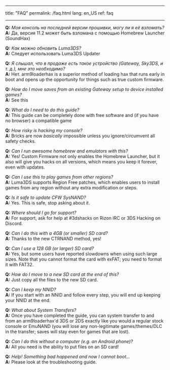 * * *

title: "FAQ" permalink: /faq.html lang: en_US ref: faq

* * *

<a name="faq_latestfw" />**Q:** *Моя консоль на последней версии прошивки, могу ли я её взломать?*  
**A:** Да, версия 11.2 может быть взломана с помощью Homebrew Launcher (SoundHax)</a>

<a name="faq_updatecfw" />**Q:** *Как можно обновить Luma3DS?*  
**A:** Следует использовать Luma3DS Updater

<a name="faq_gatewaysky" />**Q:** *Я слышал, что в продаже есть такое устройство (Gateway, Sky3DS, и т. д.), мне это необходимо?*  
**A:** Нет. arm9loaderhax is a superior method of loading hax that runs early in boot and opens up the opportunity for things such as true custom firmware.

<a name="faq_gatewaysaves" />**Q:** *How do I move saves from an existing Gateway setup to device installed games?*  
**A:** See this</a>

<a name="faq_need" />**Q:** *What do I need to do this guide?*  
**A:** This guide can be completely done with free software and (if you have no browser) a compatible game

<a name="faq_risky" />**Q:** *How risky is hacking my console?*  
**A:** Bricks are now *basically* impossible unless you ignore/circumvent all safety checks.

<a name="faq_homebrew" />**Q:** *Can I run awesome homebrew and emulators with this?*  
**A:** Yes! Custom Firmware not only enables the Homebrew Launcher, but it also will give you hacks on all versions, which means you keep it forever, even with updates.

<a name="faq_regionfree" />**Q:** *Can I use this to play games from other regions?*  
**A:** Luma3DS supports Region Free patches, which enables users to install games from any region without any extra modification or steps.

<a name="faq_updates" />**Q:** *Is it safe to update CFW SysNAND?*  
**A:** Yes. This is safe, stop asking about it.

<a name="faq_support" />**Q:** *Where should I go for support?*  
**A:** For support, ask for help at #3dshacks on Rizon IRC</a> or 3DS Hacking on Discord</a>.

<a name="faq_le4gbsd" />**Q:** *Can I do this with a 4GB (or smaller) SD card?*  
**A:** Thanks to the new CTRNAND method, yes!

<a name="faq_ge128gbsd" />**Q:** *Can I use a 128 GB (or larger) SD card?*  
**A:** Yes, but some users have reported slowdowns when using such large sizes. Note that you cannot format the card with exFAT; you need to format it with FAT32.

<a name="faq_movesd" />**Q:** *How do I move to a new SD card at the end of this?*  
**A:** Just copy all the files to the new SD card.

<a name="faq_NNID" />**Q:** *Can I keep my NNID?*  
**A:** If you start with an NNID and follow every step, you will end up keeping your NNID at the end.

<a name="faq_systransfer" />**Q:** *What about System Transfers?*  
**A:** Once you have completed the guide, you can system transfer to and from an arm9loaderhax'd 3DS or 2DS exactly like you would a regular stock console or EmuNAND (you will lose any non-legitimate games/themes/DLC in the transfer; saves will stay even for games that are lost).

<a name="faq_nopc" />**Q:** *Can I do this without a computer (e.g. an Android phone)?*  
**A:** All you need is the ability to put files on an SD card!

<a name="faq_problem" />**Q:** *Help! Something bad happened and now I cannot boot...*  
**A:** Please look at the troubleshooting guide</a>.